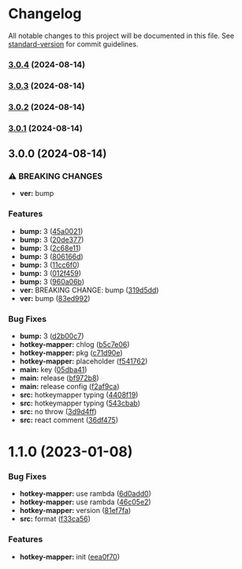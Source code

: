 # Changelog

All notable changes to this project will be documented in this file. See [standard-version](https://github.com/conventional-changelog/standard-version) for commit guidelines.

### [3.0.4](https://github.com/snomiao/hotkey-mapper/compare/v3.0.3...v3.0.4) (2024-08-14)

### [3.0.3](https://github.com/snomiao/hotkey-mapper/compare/v3.0.2...v3.0.3) (2024-08-14)

### [3.0.2](https://github.com/snomiao/hotkey-mapper/compare/v3.0.1...v3.0.2) (2024-08-14)

### [3.0.1](https://github.com/snomiao/hotkey-mapper/compare/v3.0.0...v3.0.1) (2024-08-14)

## 3.0.0 (2024-08-14)


### ⚠ BREAKING CHANGES

* **ver:** bump

### Features

* **bump:** 3 ([45a0021](https://github.com/snomiao/hotkey-mapper/commit/45a0021a363c5f4f90cd80794534c83934016174))
* **bump:** 3 ([20de377](https://github.com/snomiao/hotkey-mapper/commit/20de377cec3b98d578c46127fb42725c4d6d511e))
* **bump:** 3 ([2c68e11](https://github.com/snomiao/hotkey-mapper/commit/2c68e1182d926260019775616d10db4b9600b3f9))
* **bump:** 3 ([806166d](https://github.com/snomiao/hotkey-mapper/commit/806166d1091b2929d9de07711aa861d83eeb7b37))
* **bump:** 3 ([11cc6f0](https://github.com/snomiao/hotkey-mapper/commit/11cc6f0ff9c36bc48e72b8a0718824336885f302))
* **bump:** 3 ([012f459](https://github.com/snomiao/hotkey-mapper/commit/012f459dcebe564988243bfe4423b104068515e1))
* **bump:** 3 ([960a06b](https://github.com/snomiao/hotkey-mapper/commit/960a06b7c5a8f22eac62b3ff6f8fccd6d6de1ff0))
* **ver:** BREAKING CHANGE: bump ([319d5dd](https://github.com/snomiao/hotkey-mapper/commit/319d5ddc0646c8d6d625dd7510dfcbbeacfeb272))
* **ver:** bump ([83ed992](https://github.com/snomiao/hotkey-mapper/commit/83ed99219002950850ba1089caec61d0a244d63b))


### Bug Fixes

* **bump:** 3 ([d2b00c7](https://github.com/snomiao/hotkey-mapper/commit/d2b00c7118d4725cda70ad726e8222e3214b90c2))
* **hotkey-mapper:** chlog ([b5c7e06](https://github.com/snomiao/hotkey-mapper/commit/b5c7e06bc74cd7c4f26bc83e12e793458fe60124))
* **hotkey-mapper:** pkg ([c71d90e](https://github.com/snomiao/hotkey-mapper/commit/c71d90e5d138677763bfa9845982139d3d7bf4a4))
* **hotkey-mapper:** placeholder ([f541762](https://github.com/snomiao/hotkey-mapper/commit/f541762876e133798a77ab08a1db67ed784a4221))
* **main:** key ([05dba41](https://github.com/snomiao/hotkey-mapper/commit/05dba4157903f6148628a5d73f9050dc5cd3d3dc))
* **main:** release ([bf972b8](https://github.com/snomiao/hotkey-mapper/commit/bf972b8c224b0bc755c6c565836f0558f992e541))
* **main:** release config ([f2af9ca](https://github.com/snomiao/hotkey-mapper/commit/f2af9ca2a8c0bbddee1f2022b77c4f3ea16ff064))
* **src:** hotkeymapper typing ([4408f19](https://github.com/snomiao/hotkey-mapper/commit/4408f198a0bec494cf923922ac92843cf1bfcf2a))
* **src:** hotkeymapper typing ([543cbab](https://github.com/snomiao/hotkey-mapper/commit/543cbab84805776e5e0c1efe4e7f6622f6b76016))
* **src:** no throw ([3d9d4ff](https://github.com/snomiao/hotkey-mapper/commit/3d9d4ff074762d9d3523e9d3c9a17ebdba7c26e8))
* **src:** react comment ([36df475](https://github.com/snomiao/hotkey-mapper/commit/36df47551683f6e330076271446cacc38d916763))

# 1.1.0 (2023-01-08)

### Bug Fixes

- **hotkey-mapper:** use rambda ([6d0add0](https://github.com/snomiao/js/commit/6d0add002810aa4f4a21d6f9e225b622dce70ad8))
- **hotkey-mapper:** use rambda ([46c05e2](https://github.com/snomiao/js/commit/46c05e27e347adadb121046e2c368043d4c88a4c))
- **hotkey-mapper:** version ([81ef7fa](https://github.com/snomiao/js/commit/81ef7fa423995a8e8c3edf6d46f2d84d0a4bfba2))
- **src:** format ([f33ca56](https://github.com/snomiao/js/commit/f33ca5678e4a36ac8dc2f6463365022a670da867))

### Features

- **hotkey-mapper:** init ([eea0f70](https://github.com/snomiao/js/commit/eea0f702d53e947cd9cf95c6d404ab1a5fe8c2c8))
